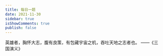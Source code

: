 ```yaml
---
title: 每日一题
date: 2021-11-30
sidebar: true
isShowComments: true
publish: false
---
```



英雄者，胸怀大志，腹有良策，有包藏宇宙之机，吞吐天地之志者也。
                                          ——《三国演义》